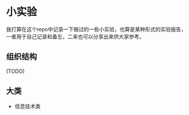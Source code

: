 # 小实验

我打算在这个repo中记录一下做过的一些小实验，也算是某种形式的实验报告，一者用于自己记录和备忘，二来也可以分享出来供大家参考。


## 组织结构

(TODO)


## 大类

- 信息技术类
